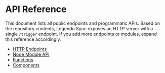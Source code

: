# API Reference

This document lists all public endpoints and programmatic APIs. Based on the repository contents, Legendo Sync exposes an HTTP server with a single `/trigger` endpoint. If you add more endpoints or modules, expand this reference accordingly.

- [HTTP Endpoints](./http.md)
- [Node Module API](./node.md)
- [Functions](./functions.md)
- [Components](./components.md)

